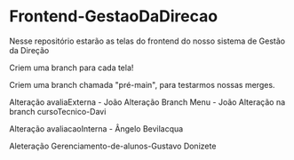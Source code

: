 # Frontend-GestaoDaDirecao
Nesse repositório estarão as telas do frontend do nosso sistema de Gestão da Direção

Criem uma branch para cada tela!

Criem uma branch chamada "pré-main", para testarmos nossas merges.

Alteração avaliaExterna - João
Alteração Branch Menu - João
Alteração na branch cursoTecnico-Davi

Alteração avaliacaoInterna - Ângelo Bevilacqua

Aleteração Gerenciamento-de-alunos-Gustavo Donizete

